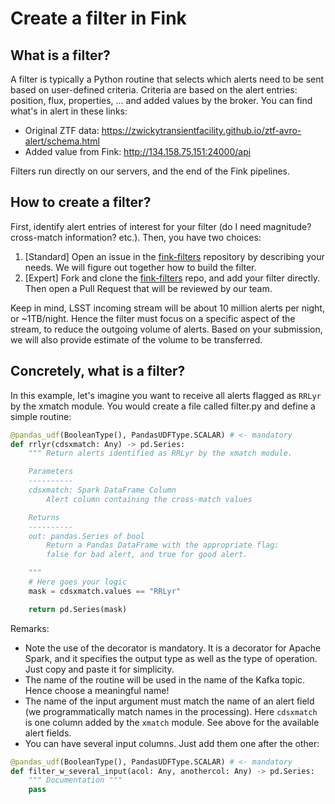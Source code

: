 # Create a filter in Fink

## What is a filter?

A filter is typically a Python routine that selects which alerts need to be sent based on user-defined criteria. Criteria are based on the alert entries: position, flux, properties, ... and added values by the broker. You can find what's in alert in these links:

- Original ZTF data: https://zwickytransientfacility.github.io/ztf-avro-alert/schema.html
- Added value from Fink: http://134.158.75.151:24000/api

Filters run directly on our servers, and the end of the Fink pipelines.

## How to create a filter?

First, identify alert entries of interest for your filter (do I need magnitude? cross-match information? etc.). Then, you have two choices:

1. [Standard] Open an issue in the [fink-filters](https://github.com/astrolabsoftware/fink-filters) repository by describing your needs. We will figure out together how to build the filter.
2. [Expert] Fork and clone the [fink-filters](https://github.com/astrolabsoftware/fink-filters) repo, and add your filter directly. Then open a Pull Request that will be reviewed by our team.

Keep in mind, LSST incoming stream will be about 10 million alerts per night, or ~1TB/night. Hence the filter must focus on a specific aspect of the stream, to reduce the outgoing volume of alerts. Based on your submission, we will also provide estimate of the volume to be transferred.

## Concretely, what is a filter?

In this example, let's imagine you want to receive all alerts flagged as `RRLyr` by the xmatch module. You would create a file called filter.py and define a simple routine:

```python
@pandas_udf(BooleanType(), PandasUDFType.SCALAR) # <- mandatory
def rrlyr(cdsxmatch: Any) -> pd.Series:
    """ Return alerts identified as RRLyr by the xmatch module.

    Parameters
    ----------
    cdsxmatch: Spark DataFrame Column
        Alert column containing the cross-match values

    Returns
    ----------
    out: pandas.Series of bool
        Return a Pandas DataFrame with the appropriate flag:
        false for bad alert, and true for good alert.

    """
    # Here goes your logic
    mask = cdsxmatch.values == "RRLyr"

    return pd.Series(mask)
```

Remarks:

* Note the use of the decorator is mandatory. It is a decorator for Apache Spark, and it specifies the output type as well as the type of operation. Just copy and paste it for simplicity.
* The name of the routine will be used in the name of the Kafka topic. Hence choose a meaningful name!
* The name of the input argument must match the name of an alert field (we programmatically match names in the processing). Here `cdsxmatch` is one column added by the `xmatch` module. See above for the available alert fields.
* You can have several input columns. Just add them one after the other:

```python
@pandas_udf(BooleanType(), PandasUDFType.SCALAR) # <- mandatory
def filter_w_several_input(acol: Any, anothercol: Any) -> pd.Series:
    """ Documentation """
    pass
```


